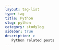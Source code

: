 ```yaml
---
layout: tag-list
type: tag
title: Python
slug: python
category: studylog
sidebar: true
description: >
   Python related posts
---
```

